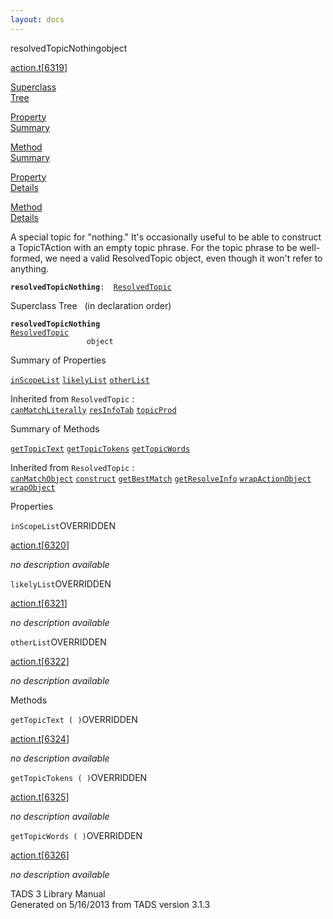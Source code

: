 ```yaml
---
layout: docs
---
```

<span class="title">resolvedTopicNothing</span><span class="type">object</span>

[action.t](../file/action.t.html)\[[6319](../source/action.t.html#6319)\]

[Superclass  
Tree](#_SuperClassTree_)

[Property  
Summary](#_PropSummary_)

[Method  
Summary](#_MethodSummary_)

[Property  
Details](#_Properties_)

[Method  
Details](#_Methods_)



A special topic for "nothing." It's occasionally useful to be able to
construct a TopicTAction with an empty topic phrase. For the topic
phrase to be well-formed, we need a valid ResolvedTopic object, even
though it won't refer to anything.

**`resolvedTopicNothing`**` :   `[`ResolvedTopic`](../object/ResolvedTopic.html)



<span id="_SuperClassTree_"></span>



<span class="hdln">Superclass Tree</span>   (in declaration order)



**`resolvedTopicNothing`**  
[`ResolvedTopic`](../object/ResolvedTopic.html)  
`                 object`  
<span id="_PropSummary_"></span>



<span class="hdln">Summary of Properties</span>  



[`inScopeList`](#inScopeList) [`likelyList`](#likelyList) [`otherList`](#otherList)

Inherited from `ResolvedTopic` :  
[`canMatchLiterally`](../object/ResolvedTopic.html#canMatchLiterally) [`resInfoTab`](../object/ResolvedTopic.html#resInfoTab) [`topicProd`](../object/ResolvedTopic.html#topicProd)

<span id="_MethodSummary_"></span>



<span class="hdln">Summary of Methods</span>  



[`getTopicText`](#getTopicText) [`getTopicTokens`](#getTopicTokens) [`getTopicWords`](#getTopicWords)

Inherited from `ResolvedTopic` :  
[`canMatchObject`](../object/ResolvedTopic.html#canMatchObject) [`construct`](../object/ResolvedTopic.html#construct) [`getBestMatch`](../object/ResolvedTopic.html#getBestMatch) [`getResolveInfo`](../object/ResolvedTopic.html#getResolveInfo) [`wrapActionObject`](../object/ResolvedTopic.html#wrapActionObject) [`wrapObject`](../object/ResolvedTopic.html#wrapObject)

<span id="_Properties_"></span>



<span class="hdln">Properties</span>  



<span id="inScopeList"></span>

`inScopeList`<span class="rem">OVERRIDDEN</span>

[action.t](../file/action.t.html)\[[6320](../source/action.t.html#6320)\]



*no description available*



<span id="likelyList"></span>

`likelyList`<span class="rem">OVERRIDDEN</span>

[action.t](../file/action.t.html)\[[6321](../source/action.t.html#6321)\]



*no description available*



<span id="otherList"></span>

`otherList`<span class="rem">OVERRIDDEN</span>

[action.t](../file/action.t.html)\[[6322](../source/action.t.html#6322)\]



*no description available*



<span id="_Methods_"></span>



<span class="hdln">Methods</span>  



<span id="getTopicText"></span>

`getTopicText ( )`<span class="rem">OVERRIDDEN</span>

[action.t](../file/action.t.html)\[[6324](../source/action.t.html#6324)\]



*no description available*



<span id="getTopicTokens"></span>

`getTopicTokens ( )`<span class="rem">OVERRIDDEN</span>

[action.t](../file/action.t.html)\[[6325](../source/action.t.html#6325)\]



*no description available*



<span id="getTopicWords"></span>

`getTopicWords ( )`<span class="rem">OVERRIDDEN</span>

[action.t](../file/action.t.html)\[[6326](../source/action.t.html#6326)\]



*no description available*





TADS 3 Library Manual  
Generated on 5/16/2013 from TADS version 3.1.3



